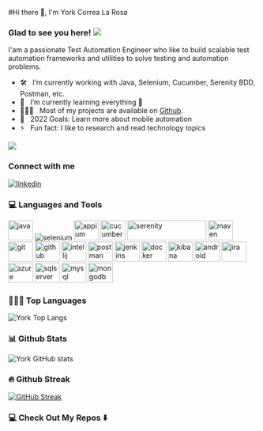 #Hi there 👋, I'm York Correa La Rosa</h1>

### Glad to see you here! ![](https://komarev.com/ghpvc/?username=yorkcorrealarosa&label=Profile%20views&color=000000&style=flat)
I'am a passionate Test Automation Engineer who like to build scalable test automation frameworks and utilities to solve testing and automation problems.


- 🛠 &nbsp; I’m currently working with Java, Selenium, Cucumber, Serenity BDD, Postman, etc.
- 🚀 &nbsp; I’m currently learning everything 🤣
- 👨🏻‍💻 &nbsp; Most of my projects are available on [Github](https://github.com/yorkcorrealarosa).
- 🥅 &nbsp; 2022 Goals: Learn more about mobile automation
- ⚡ &nbsp; Fun fact: I like to research and read technology topics

![](https://github-profile-trophy.vercel.app/?username=yorkcorrealarosa&theme=onestar&margin-w=15)

### Connect with me

<p align="left">
  <a href="https://www.linkedin.com/in/yorkcorrea" target="_blank"><img alt="linkedin" src="https://api.iconify.design/logos/linkedin-icon.svg?width=30&height=30"/></a>
</p>

### 💻 Languages and Tools
<p align="left"> 
<img alt="java" src="https://cdn.jsdelivr.net/gh/devicons/devicon/icons/java/java-original.svg" width="50" height="40"/> 
<img alt="selenium" src="https://i.imgur.com/2T4DyO5.png"/>
<img alt="appium" src="https://api.iconify.design/logos/appium.svg" width="50" height="40"/> 
<img alt="cucumber" src="https://cdn.jsdelivr.net/gh/devicons/devicon/icons/cucumber/cucumber-plain.svg" width="50" height="40"/> 
<img alt="serenity" src="https://imgur.com/yfq67rA.png" width="160" height="40"/> 
<img alt="maven" src="https://api.iconify.design/vscode-icons/file-type-maven.svg" width="50" height="40"/> 
<img alt="git" src="https://cdn.jsdelivr.net/gh/devicons/devicon/icons/git/git-plain.svg" width="50" height="40"/> 
<img alt="github" src="https://api.iconify.design/akar-icons/github-outline-fill.svg?color=white" width="50" height="40"/>
<img alt="intellij" src="https://api.iconify.design/logos/intellij-idea.svg" width="50" height="40"/> 
<img alt="postman" src="https://api.iconify.design/logos/postman-icon.svg" width="50" height="40"/> 
<img alt="jenkins" src="https://cdn.jsdelivr.net/gh/devicons/devicon/icons/jenkins/jenkins-original.svg" width="50" height="40"/> 
<img alt="docker" src="https://cdn.jsdelivr.net/gh/devicons/devicon/icons/docker/docker-original.svg" width="50" height="40"/> 
<img alt="kibana" src="https://api.iconify.design/logos/kibana.svg" width="50" height="40"/>
<img alt="android" src="https://cdn.jsdelivr.net/gh/devicons/devicon/icons/android/android-original.svg" width="50" height="40"/> 
<img alt="jira" src="https://cdn.jsdelivr.net/gh/devicons/devicon/icons/jira/jira-original.svg" width="50" height="40"/> 
<img alt="azure" src="https://api.iconify.design/vscode-icons/file-type-azure.svg" width="50" height="40"/> 
<img alt="sqlserver" src="https://api.iconify.design/simple-icons/microsoftsqlserver.svg?color=white" width="50" height="40"/> 
<img alt="mysql" src="https://cdn.jsdelivr.net/gh/devicons/devicon/icons/mysql/mysql-original.svg" width="50" height="40"/> 
<img alt="mongodb" src="https://cdn.jsdelivr.net/gh/devicons/devicon/icons/mongodb/mongodb-original.svg" width="50" height="40"/> 
</p>

### 👨🏻‍💻 Top Languages
![York Top Langs](https://github-readme-stats.vercel.app/api/top-langs/?username=yorkcorrealarosa&tex&title_color=ffffff&text_color=c9cacc&icon_color=2bbc8a&bg_color=1d1f21)

### 📊 Github Stats
![York GitHub stats](https://github-readme-stats.vercel.app/api?username=yorkcorrealarosa&theme=dark&show_icons=true&locale=en)

### 🔥 Github Streak
[![GitHub Streak](http://github-readme-streak-stats.herokuapp.com?user=yorkcorrealarosa&theme=dark&date_format=j%20M%5B%20Y%5D)](https://git.io/streak-stats)

### 💻 Check Out My Repos ⬇️